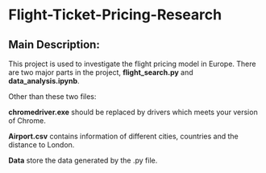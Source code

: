 # Flight-Ticket-Pricing-Research
## Main Description:
This project is used to investigate the flight pricing model in Europe. There are two major parts in the project, **flight_search.py** and **data_analysis.ipynb**. 

Other than these two files:

**chromedriver.exe** should be replaced by drivers which meets your version of Chrome.

**Airport.csv** contains information of different cities, countries and the distance to London.

**Data** store the data generated by the .py file.
